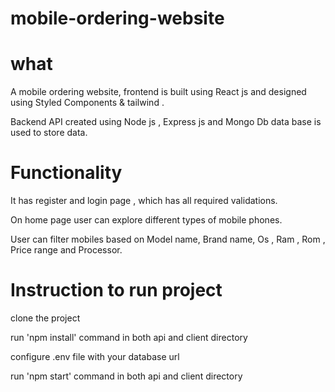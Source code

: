 # mobile-ordering-website
# what
A mobile ordering website, frontend is built using React js and designed using Styled Components & tailwind .

Backend API created using Node js , Express js and Mongo Db data base is used to store data.

# Functionality
It has  register and login page , which has all required validations.

On home page user can explore different types of mobile phones.

User can filter mobiles based on Model name, Brand name, Os , Ram , Rom , Price range and Processor.

# Instruction to run project
clone the project

run 'npm install' command in both api and client directory

configure .env file with your database url

run 'npm start' command in both api and client directory
